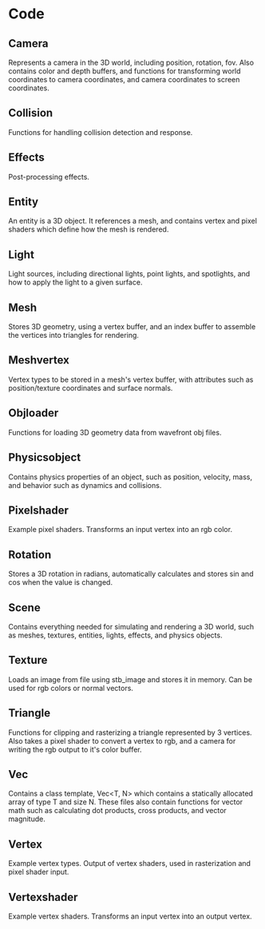 # Code

## Camera
Represents a camera in the 3D world, including position, rotation, fov. Also contains color and 
depth buffers, and functions for transforming world coordinates to camera coordinates, and 
camera coordinates to screen coordinates.

## Collision
Functions for handling collision detection and response.

## Effects
Post-processing effects.

## Entity
An entity is a 3D object. It references a mesh, and contains vertex and pixel shaders which 
define how the mesh is rendered.

## Light
Light sources, including directional lights, point lights, and spotlights, and how to apply the 
light to a given surface.

## Mesh
Stores 3D geometry, using a vertex buffer, and an index buffer to assemble the vertices into 
triangles for rendering.

## Meshvertex
Vertex types to be stored in a mesh's vertex buffer, with attributes such as position/texture 
coordinates and surface normals.

## Objloader
Functions for loading 3D geometry data from wavefront obj files.

## Physicsobject
Contains physics properties of an object, such as position, velocity, mass, and behavior such as 
dynamics and collisions.

## Pixelshader
Example pixel shaders. Transforms an input vertex into an rgb color.

## Rotation
Stores a 3D rotation in radians, automatically calculates and stores sin and cos when the value 
is changed.

## Scene
Contains everything needed for simulating and rendering a 3D world, such as meshes, textures, 
entities, lights, effects, and physics objects.

## Texture
Loads an image from file using stb_image and stores it in memory. Can be used for rgb colors or 
normal vectors.

## Triangle
Functions for clipping and rasterizing a triangle represented by 3 vertices. Also takes a pixel 
shader to convert a vertex to rgb, and a camera for writing the rgb output to it's color buffer.

## Vec
Contains a class template, Vec<T, N> which contains a statically allocated array of type T and 
size N. These files also contain functions for vector math such as calculating dot products, cross 
products, and vector magnitude.

## Vertex
Example vertex types. Output of vertex shaders, used in rasterization and pixel shader input.

## Vertexshader
Example vertex shaders. Transforms an input vertex into an output vertex.
